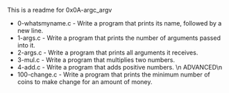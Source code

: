 This is a readme for 0x0A-argc_argv

* 0-whatsmyname.c - Write a program that prints its name, followed by a new line.
* 1-args.c - Write a program that prints the number of arguments passed into it.
* 2-args.c - Write a program that prints all arguments it receives.
* 3-mul.c - Write a program that multiplies two numbers.
* 4-add.c - Write a program that adds positive numbers. \n
ADVANCED\n
* 100-change.c - Write a program that prints the minimum number of coins to make change for an amount of money.
